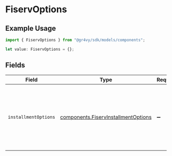 # FiservOptions

## Example Usage

```typescript
import { FiservOptions } from "@gr4vy/sdk/models/components";

let value: FiservOptions = {};
```

## Fields

| Field                                                                                             | Type                                                                                              | Required                                                                                          | Description                                                                                       |
| ------------------------------------------------------------------------------------------------- | ------------------------------------------------------------------------------------------------- | ------------------------------------------------------------------------------------------------- | ------------------------------------------------------------------------------------------------- |
| `installmentOptions`                                                                              | [components.FiservInstallmentOptions](../../models/components/fiservinstallmentoptions.md)        | :heavy_minus_sign:                                                                                | Passes installment data to the Fiserv API. This is now also a dedicated feature on the Gr4vy API. |